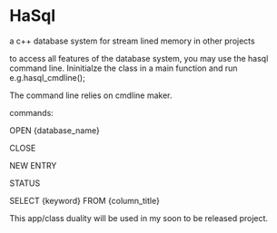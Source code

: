 # HaSql
a c++ database system for stream lined memory in other projects

to access all features of the database system, you may use the hasql command line.  Ininitialze the class in a main function and run e.g.hasql_cmdline();

The command line relies on cmdline maker.

commands:

OPEN {database_name}

CLOSE

NEW ENTRY

STATUS

SELECT {keyword} FROM {column_title}

This app/class duality will be used in my soon to be released project.
